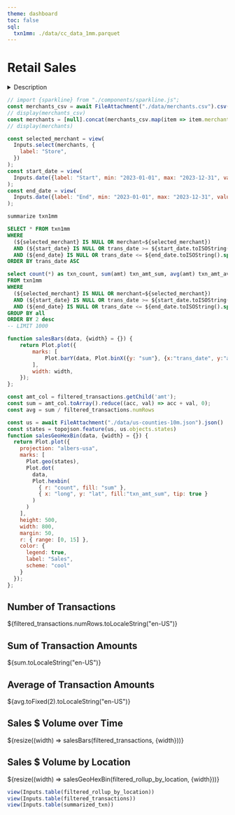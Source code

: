 ```yaml
---
theme: dashboard
toc: false
sql:
  txn1mm: ./data/cc_data_1mm.parquet
---
```

# Retail Sales
<details>
  <summary>Description</summary>
This dashboard demonstrates how easy the Observable Framework makes it to use the superfast OLAP DuckDB-WASM running in browser.
Fake credit card transaction data (just over 1MM records) was generated by [Sparkov_Data_Generation](https://github.com/namebrandon/Sparkov_Data_Generation), and converted to Parquet format (only 35MB) at build time using DuckDB. The store filter modifies the SQL driving the count and the table.
</details>

```js
// import {sparkline} from "./components/sparkline.js";
const merchants_csv = await FileAttachment("./data/merchants.csv").csv();
// display(merchants_csv)
const merchants = [null].concat(merchants_csv.map(item => item.merchant).sort());
// display(merchants)
```

```js
const selected_merchant = view(
  Inputs.select(merchants, {
    label: "Store",
  })
);
const start_date = view(
  Inputs.date({label: "Start", min: "2023-01-01", max: "2023-12-31", value: "2023-12-29"})
);
const end_date = view(
  Inputs.date({label: "End", min: "2023-01-01", max: "2023-12-31", value: "2023-12-31"})
);
```

```sql id=summarized_txn
summarize txn1mm 
```
```sql id=filtered_transactions
SELECT * FROM txn1mm 
WHERE 
  (${selected_merchant} IS NULL OR merchant=${selected_merchant})
  AND (${start_date} IS NULL OR trans_date >= ${start_date.toISOString().split('T')[0]})
  AND (${end_date} IS NULL OR trans_date <= ${end_date.toISOString().split('T')[0]})
ORDER BY trans_date ASC
```
```sql id=filtered_rollup_by_location
select count(*) as txn_count, sum(amt) txn_amt_sum, avg(amt) txn_amt_avg, merchant, merch_lat lat, merch_long long
FROM txn1mm
WHERE 
  (${selected_merchant} IS NULL OR merchant=${selected_merchant})
  AND (${start_date} IS NULL OR trans_date >= ${start_date.toISOString().split('T')[0]})
  AND (${end_date} IS NULL OR trans_date <= ${end_date.toISOString().split('T')[0]})
GROUP BY all
ORDER BY 2 desc
-- LIMIT 1000
```
```js
function salesBars(data, {width} = {}) {
    return Plot.plot({
        marks: [
            Plot.barY(data, Plot.binX({y: "sum"}, {x:"trans_date", y:"amt", tip:true}))
        ],
        width: width,
    });
};
```

```js
const amt_col = filtered_transactions.getChild('amt');
const sum = amt_col.toArray().reduce((acc, val) => acc + val, 0);
const avg = sum / filtered_transactions.numRows
```

```js
const us = await FileAttachment("./data/us-counties-10m.json").json()
const states = topojson.feature(us, us.objects.states)
function salesGeoHexBin(data, {width} = {}) {
  return Plot.plot({
    projection: "albers-usa",
    marks: [
      Plot.geo(states),
      Plot.dot(
        data,
        Plot.hexbin(
          { r: "count", fill: "sum" },
          { x: "long", y: "lat", fill:"txn_amt_sum", tip: true }
        )
      )
    ],
    height: 500,
    width: 800,
    margin: 50,
    r: { range: [0, 15] },
    color: {
      legend: true,
      label: "Sales",
      scheme: "cool"
    }
  });
};
```

<div class="grid grid-cols-3">
  <div class="card">
    <h2>Number of Transactions</h2>
    <span class="big">${filtered_transactions.numRows.toLocaleString("en-US")}</span>
  </div>
  <div class="card">
    <h2>Sum of Transaction Amounts</h2>
    <span class="big">${sum.toLocaleString("en-US")}</span>
  </div>
  <div class="card">
    <h2>Average of Transaction Amounts</h2>
    <span class="big">${avg.toFixed(2).toLocaleString("en-US")}</span>
  </div>
  <div class="card grid-rowspan-4 grid-colspan-3">
    <h2>Sales $ Volume over Time</h2>
    ${resize((width) => salesBars(filtered_transactions, {width}))}
  </div>
  <div class="card grid-rowspan-4 grid-colspan-3">
    <h2>Sales $ Volume by Location</h2>
    ${resize((width) => salesGeoHexBin(filtered_rollup_by_location, {width}))}
  </div>
</div>


```js
view(Inputs.table(filtered_rollup_by_location))
view(Inputs.table(filtered_transactions))
view(Inputs.table(summarized_txn))
```